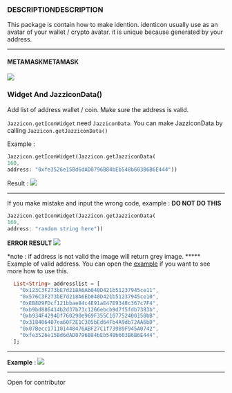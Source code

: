 
### DESCRIPTIONDESCRIPTION
This package is contain how to make idention.
identicon usually use as an avatar of your wallet / crypto avatar. it is unique because generated by your address. 

------------


#### METAMASKMETAMASK
![](https://i0.wp.com/www.alphr.com/wp-content/uploads/2022/04/Automatic-Token-Detection-on-a-PC-1.jpg?resize=670%2C675&ssl=1)

### Widget And JazziconData()
Add list of address wallet / coin. Make sure the address is valid. 

`Jazzicon.getIconWidget` need `JazziconData`. You can make JazziconData by calling 
`Jazzicon.getJazziconData()` 

Example : 
```dart
Jazzicon.getIconWidget(Jazzicon.getJazziconData(
160, 
address: "0xfe3526e15Bd6dAD0796B84bEb548b603B6B6E444"))
```

Result : 
![](https://github.com/kopianan/jazzicon/blob/main/assets/success.png?raw=true)


------------



If you make mistake and input the wrong code, example : 
**DO NOT DO THIS**
```dart
Jazzicon.getIconWidget(Jazzicon.getJazziconData(
160, 
address: "random string here"))
```
**ERROR RESULT**
![](https://github.com/kopianan/jazzicon/blob/main/assets/error.png?raw=true)

*note : if address is not valid the image will return grey image. *****
Example of valid address. You can open the [example](https://github.com/kopianan/jazzicon/blob/main/example/lib/main.dart "example") if you want to see more how to use this. 
```dart
  List<String> addresslist = [
    "0x123C3F273bE7d218A6Ab040D421b51237945ce11",
    "0x576C3F273bE7d218A6Eb040D421b51237945ce10",
    "0xEB8D9FDcf121bbae84c4E91aE47E9348c367c7F4",
    "0xb9bd886414b2d37b73c1266ebcb9d7f5fdb7383b",
    "0xb934F4294Df760290e969F355C107752400150bB",
    "0x318406407ea60F2E1C305bEd64Fb4A9db72AA6bD",
    "0x07Becc171101448476ABF27C1f73989F945A0742",
    "0xfe3526e15Bd6dAD0796B84bEb548b603B6B6E444",
  ];
```

------------


**Example** :
![](https://github.com/kopianan/jazzicon/blob/main/assets/full.png?raw=true)


------------

Open for contributor
